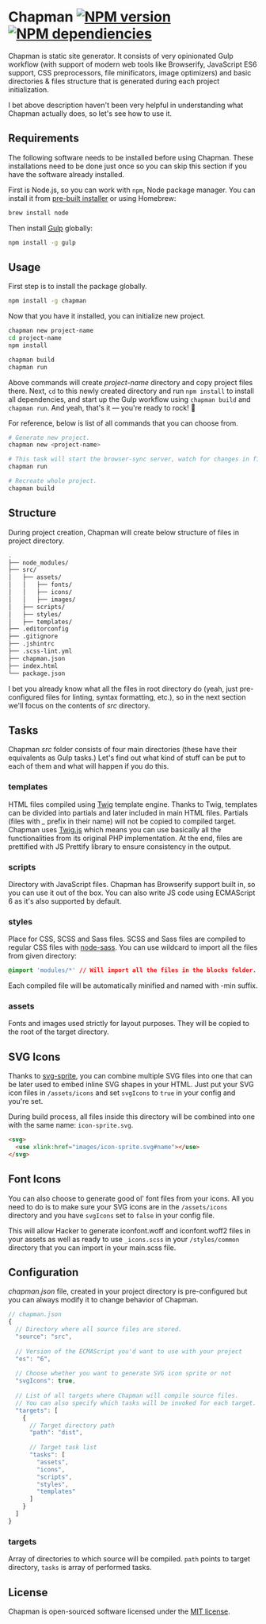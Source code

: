 # Chapman [![NPM version](https://badge.fury.io/js/chapman.svg)](http://badge.fury.io/js/chapman) [![NPM dependiencies](https://david-dm.org/piotrkulpinski/chapman.svg)](https://david-dm.org/piotrkulpinski/chapman)

Chapman is static site generator. It consists of very opinionated Gulp workflow (with support of modern web tools like Browserify, JavaScript ES6 support, CSS preprocessors, file minificators, image optimizers) and basic directories & files structure that is generated during each project initialization.

I bet above description haven't been very helpful in understanding what Chapman actually does, so let's see how to use it.

## Requirements

The following software needs to be installed before using Chapman. These installations need to be done just once so you can skip this section if you have the software already installed.

First is Node.js, so you can work with `npm`, Node package manager. You can install it from [pre-built installer](http://nodejs.org) or using Homebrew:

```bash
brew install node
```

Then install [Gulp](http://gulpjs.com) globally:

```bash
npm install -g gulp
```

## Usage

First step is to install the package globally.

```bash
npm install -g chapman
```

Now that you have it installed, you can initialize new project.

```bash
chapman new project-name
cd project-name
npm install

chapman build
chapman run
```

Above commands will create *project-name* directory and copy project files there. Next, `cd` to this newly created directory and run `npm install` to install all dependencies, and start up the Gulp workflow using `chapman build` and `chapman run`. And yeah, that's it — you're ready to rock! :metal:

For reference, below is list of all commands that you can choose from.

```bash
# Generate new project.
chapman new <project-name>

# This task will start the browser-sync server, watch for changes in files and recompile them as needed.
chapman run

# Recreate whole project.
chapman build
```

## Structure

During project creation, Chapman will create below structure of files in project directory.

```bash
.
├── node_modules/
├── src/
│   ├── assets/
│   │   ├── fonts/
│   │   ├── icons/
│   │   ├── images/
│   ├── scripts/
│   ├── styles/
│   ├── templates/
├── .editorconfig
├── .gitignore
├── .jshintrc
├── .scss-lint.yml
├── chapman.json
├── index.html
└── package.json
```

I bet you already know what all the files in root directory do (yeah, just pre-configured files for linting, syntax formatting, etc.), so in the next section we'll focus on the contents of *src* directory.

## Tasks

Chapman *src* folder consists of four main directories (these have their equivalents as Gulp tasks.) Let's find out what kind of stuff can be put to each of them and what will happen if you do this.

### templates

HTML files compiled using [Twig](http://twig.sensiolabs.org) template engine. Thanks to Twig, templates can be divided into partials and later included in main HTML files. Partials (files with *_* prefix in their name) will not be copied to compiled target. Chapman uses [Twig.js](https://github.com/justjohn/twig.js) which means you can use basically all the functionalities from its original PHP implementation. At the end, files are prettified with JS Prettify library to ensure consistency in the output.

### scripts

Directory with JavaScript files. Chapman has Browserify support built in, so you can use it out of the box. You can also write JS code using ECMAScript 6 as it's also supported by default.

### styles

Place for CSS, SCSS and Sass files. SCSS and Sass files are compiled to regular CSS files with [node-sass](https://github.com/sass/node-sass). You can use wildcard to import all the files from given directory:

```css
@import 'modules/*' // Will import all the files in the blocks folder.
```

Each compiled file will be automatically minified and named with -min suffix.

### assets

Fonts and images used strictly for layout purposes. They will be copied to the root of the target directory.

## SVG Icons

Thanks to [svg-sprite](https://github.com/jkphl/svg-sprite), you can combine multiple SVG files into one that can be later used to embed inline SVG shapes in your HTML. Just put your SVG icon files in `/assets/icons` and set `svgIcons` to `true` in your config and you're set.

During build process, all files inside this directory will be combined into one with the same name: `icon-sprite.svg`.

```html
<svg>
  <use xlink:href="images/icon-sprite.svg#name"></use>
</svg>
```

## Font Icons

You can also choose to generate good ol' font files from your icons. All you need to do is to make sure your SVG icons are in the `/assets/icons` directory and you have `svgIcons` set to `false` in your config file.

This will allow Hacker to generate iconfont.woff and iconfont.woff2 files in your assets as well as ready to use `_icons.scss` in your `/styles/common` directory that you can import in your main.scss file.

## Configuration

*chapman.json* file, created in your project directory is pre-configured but you can always modify it to change behavior of Chapman.

```javascript
// chapman.json
{
  // Directory where all source files are stored.
  "source": "src",
  
  // Version of the ECMAScript you'd want to use with your project
  "es": "6",
  
  // Choose whether you want to generate SVG icon sprite or not
  "svgIcons": true,
  
  // List of all targets where Chapman will compile source files.
  // You can also specify which tasks will be invoked for each target.
  "targets": [
    {
      // Target directory path
      "path": "dist",
      
      // Target task list
      "tasks": [
        "assets",
        "icons",
        "scripts",
        "styles",
        "templates"
      ]
    }
  ]
}
```

### targets

Array of directories to which source will be compiled. `path` points to target directory, `tasks` is array of performed tasks.

## License

Chapman is open-sourced software licensed under the [MIT license](http://opensource.org/licenses/MIT).